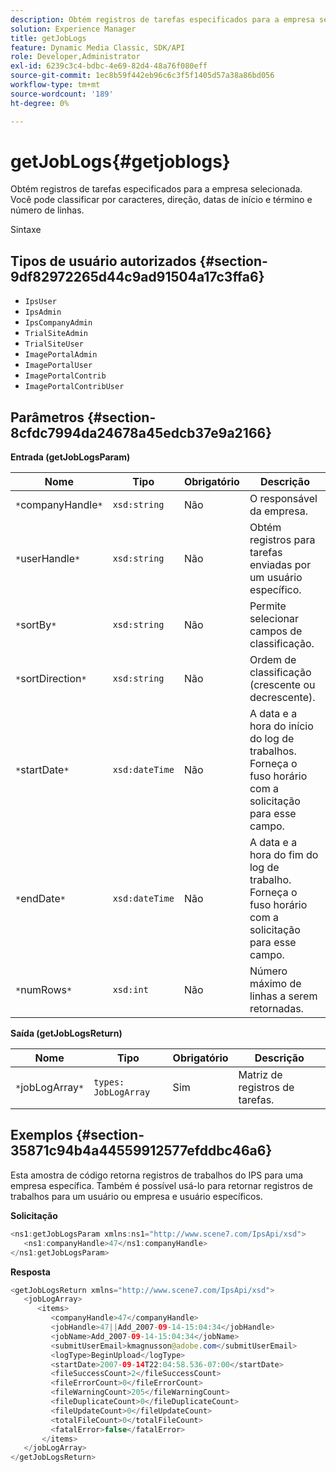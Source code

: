 ```yaml
---
description: Obtém registros de tarefas especificados para a empresa selecionada. Você pode classificar por caracteres, direção, datas de início e término e número de linhas.
solution: Experience Manager
title: getJobLogs
feature: Dynamic Media Classic, SDK/API
role: Developer,Administrator
exl-id: 6239c3c4-bdbc-4e69-82d4-48a76f080eff
source-git-commit: 1ec8b59f442eb96c6c3f5f1405d57a38a86bd056
workflow-type: tm+mt
source-wordcount: '189'
ht-degree: 0%

---
```


# getJobLogs{#getjoblogs}

Obtém registros de tarefas especificados para a empresa selecionada. Você pode classificar por caracteres, direção, datas de início e término e número de linhas.

Sintaxe

## Tipos de usuário autorizados {#section-9df82972265d44c9ad91504a17c3ffa6}

* `IpsUser`
* `IpsAdmin`
* `IpsCompanyAdmin`
* `TrialSiteAdmin`
* `TrialSiteUser`
* `ImagePortalAdmin`
* `ImagePortalUser`
* `ImagePortalContrib`
* `ImagePortalContribUser`

## Parâmetros {#section-8cfdc7994da24678a45edcb37e9a2166}

**Entrada (getJobLogsParam)**

| Nome | Tipo | Obrigatório | Descrição |
|---|---|---|---|
| `*`companyHandle`*` | `xsd:string` | Não | O responsável da empresa. |
| `*`userHandle`*` | `xsd:string` | Não | Obtém registros para tarefas enviadas por um usuário específico. |
| `*`sortBy`*` | `xsd:string` | Não | Permite selecionar campos de classificação. |
| `*`sortDirection`*` | `xsd:string` | Não | Ordem de classificação (crescente ou decrescente). |
| `*`startDate`*` | `xsd:dateTime` | Não | A data e a hora do início do log de trabalhos. Forneça o fuso horário com a solicitação para esse campo. |
| `*`endDate`*` | `xsd:dateTime` | Não | A data e a hora do fim do log de trabalho. Forneça o fuso horário com a solicitação para esse campo. |
| `*`numRows`*` | `xsd:int` | Não | Número máximo de linhas a serem retornadas. |

**Saída (getJobLogsReturn)**

| Nome | Tipo | Obrigatório | Descrição |
|---|---|---|---|
| `*`jobLogArray`*` | `types: JobLogArray` | Sim | Matriz de registros de tarefas. |

## Exemplos {#section-35871c94b4a44559912577efddbc46a6}

Esta amostra de código retorna registros de trabalhos do IPS para uma empresa específica. Também é possível usá-lo para retornar registros de trabalhos para um usuário ou empresa e usuário específicos.

**Solicitação**

```java
<ns1:getJobLogsParam xmlns:ns1="http://www.scene7.com/IpsApi/xsd">
   <ns1:companyHandle>47</ns1:companyHandle>
</ns1:getJobLogsParam>
```

**Resposta**

```java
<getJobLogsReturn xmlns="http://www.scene7.com/IpsApi/xsd">
   <jobLogArray>
      <items>
         <companyHandle>47</companyHandle>
         <jobHandle>47||Add_2007-09-14-15:04:34</jobHandle>
         <jobName>Add_2007-09-14-15:04:34</jobName>
         <submitUserEmail>kmagnusson@adobe.com</submitUserEmail>
         <logType>BeginUpload</logType>
         <startDate>2007-09-14T22:04:58.536-07:00</startDate>
         <fileSuccessCount>2</fileSuccessCount>
         <fileErrorCount>0</fileErrorCount>
         <fileWarningCount>205</fileWarningCount>
         <fileDuplicateCount>0</fileDuplicateCount>
         <fileUpdateCount>0</fileUpdateCount>
         <totalFileCount>0</totalFileCount>
         <fatalError>false</fatalError>
       </items>
   </jobLogArray>
</getJobLogsReturn>
```

